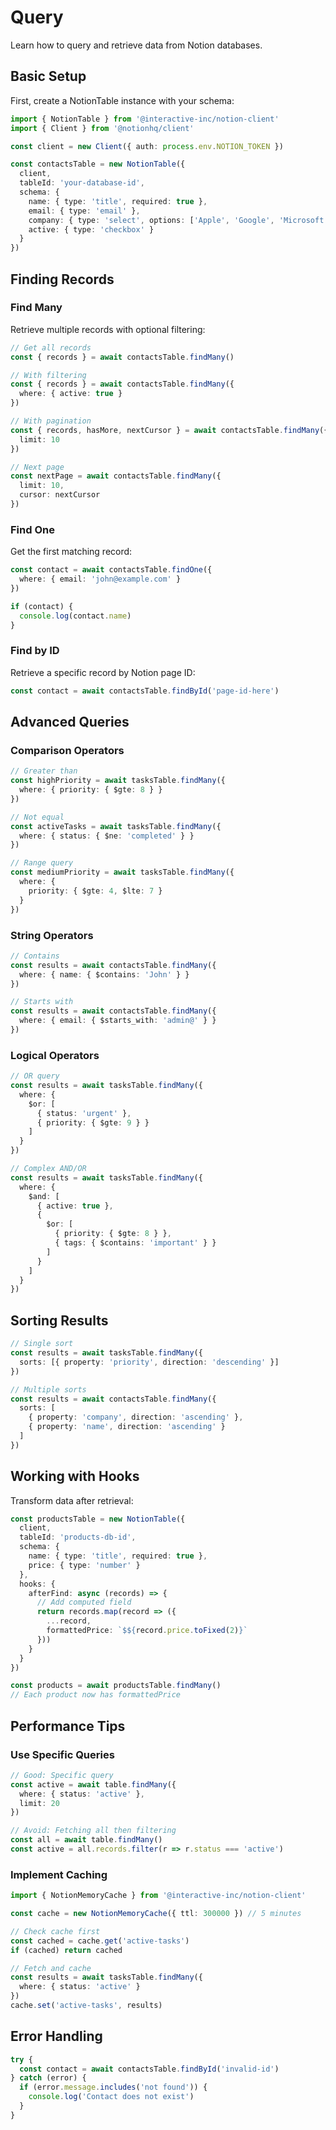 # Query

Learn how to query and retrieve data from Notion databases.

## Basic Setup

First, create a NotionTable instance with your schema:

```typescript
import { NotionTable } from '@interactive-inc/notion-client'
import { Client } from '@notionhq/client'

const client = new Client({ auth: process.env.NOTION_TOKEN })

const contactsTable = new NotionTable({
  client,
  tableId: 'your-database-id',
  schema: {
    name: { type: 'title', required: true },
    email: { type: 'email' },
    company: { type: 'select', options: ['Apple', 'Google', 'Microsoft'] },
    active: { type: 'checkbox' }
  }
})
```

## Finding Records

### Find Many

Retrieve multiple records with optional filtering:

```typescript
// Get all records
const { records } = await contactsTable.findMany()

// With filtering
const { records } = await contactsTable.findMany({
  where: { active: true }
})

// With pagination
const { records, hasMore, nextCursor } = await contactsTable.findMany({
  limit: 10
})

// Next page
const nextPage = await contactsTable.findMany({
  limit: 10,
  cursor: nextCursor
})
```

### Find One

Get the first matching record:

```typescript
const contact = await contactsTable.findOne({
  where: { email: 'john@example.com' }
})

if (contact) {
  console.log(contact.name)
}
```

### Find by ID

Retrieve a specific record by Notion page ID:

```typescript
const contact = await contactsTable.findById('page-id-here')
```

## Advanced Queries

### Comparison Operators

```typescript
// Greater than
const highPriority = await tasksTable.findMany({
  where: { priority: { $gte: 8 } }
})

// Not equal
const activeTasks = await tasksTable.findMany({
  where: { status: { $ne: 'completed' } }
})

// Range query
const mediumPriority = await tasksTable.findMany({
  where: {
    priority: { $gte: 4, $lte: 7 }
  }
})
```

### String Operators

```typescript
// Contains
const results = await contactsTable.findMany({
  where: { name: { $contains: 'John' } }
})

// Starts with
const results = await contactsTable.findMany({
  where: { email: { $starts_with: 'admin@' } }
})
```

### Logical Operators

```typescript
// OR query
const results = await tasksTable.findMany({
  where: {
    $or: [
      { status: 'urgent' },
      { priority: { $gte: 9 } }
    ]
  }
})

// Complex AND/OR
const results = await tasksTable.findMany({
  where: {
    $and: [
      { active: true },
      {
        $or: [
          { priority: { $gte: 8 } },
          { tags: { $contains: 'important' } }
        ]
      }
    ]
  }
})
```

## Sorting Results

```typescript
// Single sort
const results = await tasksTable.findMany({
  sorts: [{ property: 'priority', direction: 'descending' }]
})

// Multiple sorts
const results = await contactsTable.findMany({
  sorts: [
    { property: 'company', direction: 'ascending' },
    { property: 'name', direction: 'ascending' }
  ]
})
```

## Working with Hooks

Transform data after retrieval:

```typescript
const productsTable = new NotionTable({
  client,
  tableId: 'products-db-id',
  schema: {
    name: { type: 'title', required: true },
    price: { type: 'number' }
  },
  hooks: {
    afterFind: async (records) => {
      // Add computed field
      return records.map(record => ({
        ...record,
        formattedPrice: `$${record.price.toFixed(2)}`
      }))
    }
  }
})

const products = await productsTable.findMany()
// Each product now has formattedPrice
```

## Performance Tips

### Use Specific Queries

```typescript
// Good: Specific query
const active = await table.findMany({
  where: { status: 'active' },
  limit: 20
})

// Avoid: Fetching all then filtering
const all = await table.findMany()
const active = all.records.filter(r => r.status === 'active')
```

### Implement Caching

```typescript
import { NotionMemoryCache } from '@interactive-inc/notion-client'

const cache = new NotionMemoryCache({ ttl: 300000 }) // 5 minutes

// Check cache first
const cached = cache.get('active-tasks')
if (cached) return cached

// Fetch and cache
const results = await tasksTable.findMany({
  where: { status: 'active' }
})
cache.set('active-tasks', results)
```

## Error Handling

```typescript
try {
  const contact = await contactsTable.findById('invalid-id')
} catch (error) {
  if (error.message.includes('not found')) {
    console.log('Contact does not exist')
  }
}
```